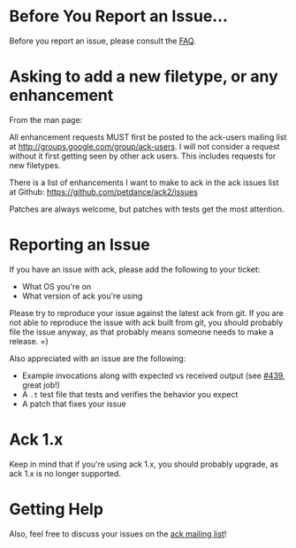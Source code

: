 # Before You Report an Issue...

Before you report an issue, please consult the [FAQ](http://beyondgrep.com/documentation/ack-2.12-man.html#faq).

# Asking to add a new filetype, or any enhancement

From the man page:

   All enhancement requests MUST first be posted to the ack-users mailing list at <http://groups.google.com/group/ack-users>.  I will not consider a request without it first getting seen by other ack users.  This includes
   requests for new filetypes.

   There is a list of enhancements I want to make to ack in the ack issues list at Github: <https://github.com/petdance/ack2/issues>

   Patches are always welcome, but patches with tests get the most attention.

# Reporting an Issue

If you have an issue with ack, please add the following to your ticket:

  - What OS you're on
  - What version of ack you're using

Please try to reproduce your issue against the latest ack from git.  If you are not able to
reproduce the issue with ack built from git, you should probably file the issue anyway, as
that probably means someone needs to make a release. =)

Also appreciated with an issue are the following:

  - Example invocations along with expected vs received output (see [#439](https://github.com/petdance/ack2/issues/439), great job!)
  - A `.t` test file that tests and verifies the behavior you expect
  - A patch that fixes your issue

# Ack 1.x

Keep in mind that if you're using ack 1.x, you should probably upgrade, as ack 1.x is no longer supported.

# Getting Help

Also, feel free to discuss your issues on the [ack mailing list](http://groups.google.com/group/ack-users)!
